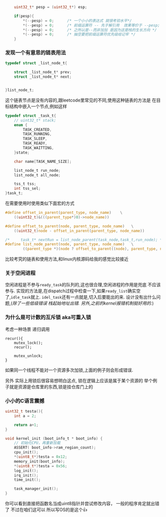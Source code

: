 ``` C
    uint32_t* pesp = (uint32_t*) esp; 

    if(pesp){
        *(--pesp) = 0;      /* 一个小小的表达式 就很考验水平*/
        *(--pesp) = 0;      /* 前缀运算符 -- 先于解引用  效果等价于 --pesp; *pesp = 0; */
        *(--pesp) = 0;      /* 之所以是--而非加加 是因为这是栈的生长方向 */
        *(--pesp) = 0;      /* 抽空要把前缀运算符优先级给记牢 */
    }

```



### 发现一个有意思的链表用法
```C
typedef struct _list_node_t{

    struct _list_node_t* prev;
    struct _list_node_t* next;


}list_node_t;
```

这个链表节点是没有内容的,跟leetcode里常见的不同,使用这种链表的方法是
在目标结构中嵌入一个节点,例如这样

```C
typedef struct _task_t{
    // uint32_t* stack;
    enum {
        TASK_CREATED,
        TASK_RUNNING,
        TASK_SLEEP,
        TASK_READY,
        TASK_WAITTING,
    }state;

    char name[TASK_NAME_SIZE];

    list_node_t run_node;
    list_node_t all_node;

    tss_t tss;
    int tss_sel;
}task_t;

```

在需要使用时使用类似下面宏的方式

```C
#define offset_in_parent(parent_type, node_name)    \
    ((uint32_t)&(((parent_type*)0)->node_name))

#define offset_to_parent(node, parent_type, node_name)   \
    ((uint32_t)node - offset_in_parent(parent_type, node_name))

/*     task_t* nextRun = list_node_parent(task_node,task_t,run_node); */
#define list_node_parent(node, parent_type, node_name)   \
        ((parent_type *)(node ? offset_to_parent((node), parent_type, node_name) : 0))
```

比较考究的链表和使用方法,和linux内核源码给我的感觉比较接近


### 关于空闲进程
空闲进程是不参与`ready_task`的队列的,这也很合理,空闲进程的作用是兜底 不应该参与.
实现的方法是,在dispatch过程中检查一下,如果`ready_list`确实空了,`idle_task`就上.
`idel_task`还有一点就是,切入后要能出的来.
设计没有出什么问题,(*除了一些低级错误 栈起始地址出错. 另外,之前的kernel报错机制挺好用的.*)


### 为什么是可计数的互斥锁 aka可重入锁
考虑一种场景 递归调用

```
recur(){
    mutex_lock();
    recur();

    mutex_unlock;
}
```

如果同一个线程不能对一个资源多次加锁,上面的例子则会形成错误.

另外 实际上用锁后很容易想明白这点, 锁在逻辑上应该是属于某个资源的
举个例子就是资源是仓库里的东西,锁是挂仓库门上的


### 小小的C语言震撼


```C
uint32_t testa(){
    int a = 2;

    return a+1;
}

void kernel_init (boot_info_t * boot_info) {
    // 初始化CPU，再重新加载
    ASSERT( boot_info->ram_region_count);
    cpu_init();
    *(uint8_t*)testa = 0x12;
    memory_init(boot_info);
    *(uint8_t*)testa = 0x56;
    log_init();
    irq_init();
    time_init();

    task_manager_init();
}
```

你可以看到直接把函数名当成uint8指针并尝试修改内容，
一般的程序肯定就出错了
不过在咱们这可以
所以写OS的是这个👍




